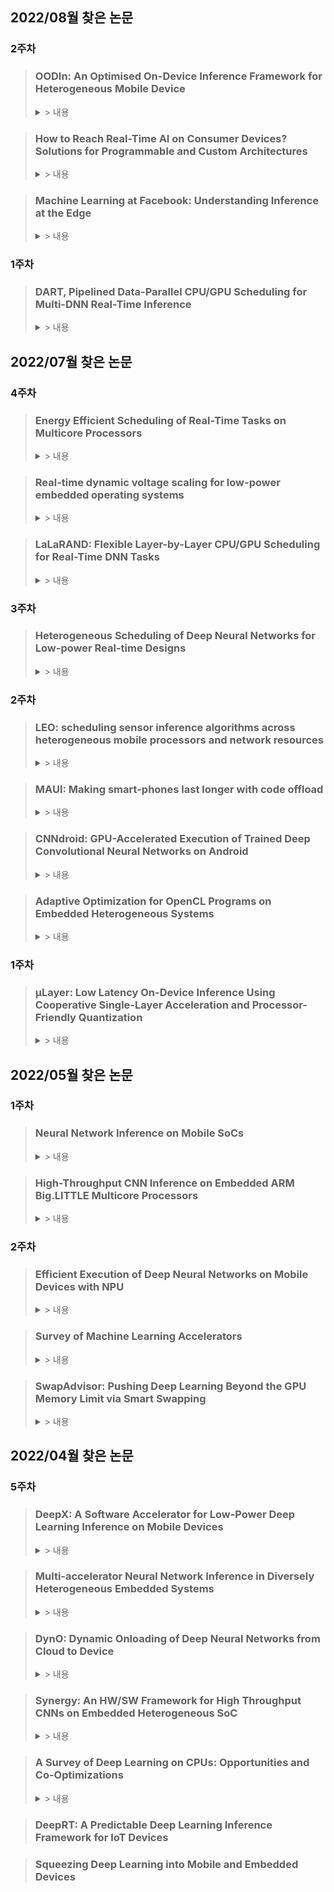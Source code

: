 ## 2022/08월 찾은 논문

### 2주차
> ### OODIn: An Optimised On-Device Inference Framework for Heterogeneous Mobile Device
> <details>
> <summary> > 내용 </summary>
> <div markdown='1'>
> 
>  * S. I. Venieris, I. Panopoulos and I. S. Venieris, "OODIn: An Optimised On-Device Inference Framework for Heterogeneous Mobile Devices," 2021 IEEE International Conference on Smart Computing (SMARTCOMP), 2021, pp. 1-8, doi: 10.1109/SMARTCOMP52413.2021.00021.
>  * Samsung Research UK에서 쓴 논문
>  * Optimization을 위해서 ϵ-constraint formulation 과 weighted sum method을 사용하였다고 함(Survey of multi-objective optimization methods for engineering논문)
>  * referencing:
>    * Marler, R. Timothy, and Jasbir S. Arora. "Survey of multi-objective optimization methods for engineering." Structural and multidisciplinary optimization 26.6 (2004): 369-395.
>    * C. -J. Wu et al., **"Machine Learning at Facebook: Understanding Inference at the Edge,"** 2019 IEEE International Symposium on High Performance Computer Architecture (HPCA), 2019, pp. 331-344, doi: 10.1109/HPCA.2019.00048.
>    * MARLER, R. Timothy; ARORA, Jasbir S. **Survey of multi-objective optimization methods for engineering.** Structural and multidisciplinary optimization, 2004, 26.6: 369-395.
>  * referenced by:
>    * VENIERIS, Stylianos I., et al. **How to reach real-time AI on consumer devices? Solutions for programmable and custom architectures.** In: 2021 IEEE 32nd International Conference on Application-specific Systems, Architectures and Processors (ASAP). IEEE, 2021. p. 93-100.
> </div>
> </details>

> ### How to Reach Real-Time AI on Consumer Devices? Solutions for Programmable and Custom Architectures
> <details>
> <summary> > 내용 </summary>
> <div markdown='1'>
> 
>  * VENIERIS, Stylianos I., et al. **How to reach real-time AI on consumer devices? Solutions for programmable and custom architectures.** In: 2021 IEEE 32nd International Conference on Application-specific Systems, Architectures and Processors (ASAP). IEEE, 2021. p. 93-100.
>  * OODIN저자가 쓴 논문, Consumer Device의 RT AI에 대한 Survey 성격의 논문
>  * 내용중 dynamic adaptation 이라는 단어를 쓰는데 이걸로 'dynamic adaptation'을 구글링 하니까 
>    * C. Hu, W. Bao, D. Wang and F. Liu, **"Dynamic Adaptive DNN Surgery for Inference Acceleration on the Edge,"** IEEE INFOCOM 2019 - IEEE Conference on Computer Communications, 2019, pp. 1423-1431, doi: 10.1109/INFOCOM.2019.8737614. 이런 논문이 나왔음
> </div>
> </details>

> ### Machine Learning at Facebook: Understanding Inference at the Edge
> <details>
> <summary> > 내용 </summary>
> <div markdown='1'>
> 
>  * C. -J. Wu et al., "Machine Learning at Facebook: Understanding Inference at the Edge," 2019 IEEE International Symposium on High Performance Computer Architecture (HPCA), 2019, pp. 331-344, doi: 10.1109/HPCA.2019.00048.
>  * 2.3 The performance difference between a mobile CPU and GPU/DSP is narrow
> </div>
> </details>


### 1주차
> ### DART, Pipelined Data-Parallel CPU/GPU Scheduling for Multi-DNN Real-Time Inference
> <details>
> <summary> > 내용 </summary>
> <div markdown='1'>
> 
>  * Y. Xiang and **H. Kim(Hyoseung Kim)**, "Pipelined Data-Parallel CPU/GPU Scheduling for Multi-DNN Real-Time Inference," 2019 IEEE Real-Time Systems Symposium (RTSS), 2019, pp. 392-405, doi: 10.1109/RTSS46320.2019.00042.
>  * LaLaRAND(이진규 교수님 연구실)논문에서 Base로 성능비교한 논문
>  * Caffe를 포함한 기존의 Framework는 priority에 기반한 스케줄링을 지원하지 않음
>  * Stage, Node, Worker 정의:
>    * Stage: 연속된 Layer들을 묶은 Layer들의 부분집합
>    * Node: DNN을 처리가능한 연산장치의 묶음(GPU는 혼자서 작업 못하므로 반드시 하나의 CPU노드를 함께 묶음)
>    * Worker: DNN Task의 스케줄링을 담당하는 쓰레드
>  * 각 Node별로 RT와 BE(Best Effort) worker 쓰레드가 존재
>  * 각 모델들에 대해서 Priority-Aware 한 상황
>  * Dynamic Programming을 이용해서 RT의 deadline을 충족하고, BE에 대해선 Throughput을 높이는 pipeline을 design
> </div>
> </details>

## 2022/07월 찾은 논문
### 4주차
> ### Energy Efficient Scheduling of Real-Time Tasks on Multicore Processors
> <details>
> <summary> > 내용 </summary>
> <div markdown='1'>
> 
>  * E. Seo, J. Jeong, S. Park and J. Lee, "Energy Efficient Scheduling of Real-Time Tasks on Multicore Processors," in IEEE Transactions on Parallel and Distributed Systems, vol. 19, no. 11, pp. 1540-1552, Nov. 2008, doi: 10.1109/TPDS.2008.104.
>  * 
> </div>
> </details>

> ### Real-time dynamic voltage scaling for low-power embedded operating systems
> <details>
> <summary> > 내용 </summary>
> <div markdown='1'>
> 
>  * Padmanabhan Pillai and Kang G. Shin. 2001. Real-time dynamic voltage scaling for low-power embedded operating systems. In Proceedings of the eighteenth ACM symposium on Operating systems principles (SOSP '01). Association for Computing Machinery, New York, NY, USA, 89–102. https://doi.org/10.1145/502034.502044
>  * 
> </div>
> </details>

> ### LaLaRAND: Flexible Layer-by-Layer CPU/GPU Scheduling for Real-Time DNN Tasks
> <details>
> <summary> > 내용 </summary>
> <div markdown='1'>
> 
>  * W. Kang, K. Lee, J. Lee, I. Shin and H. S. Chwa, "LaLaRAND: Flexible Layer-by-Layer CPU/GPU Scheduling for Real-Time DNN Tasks," 2021 IEEE Real-Time Systems Symposium (RTSS), 2021, pp. 329-341, doi: 10.1109/RTSS52674.2021.00038.
>  * 
> </div>
> </details>
> 

### 3주차
> ### Heterogeneous Scheduling of Deep Neural Networks for Low-power Real-time Designs
> <details>
> <summary> > 내용 </summary>
> <div markdown='1'>
> 
>  * PColin Shea and Tinoosh Mohsenin. 2019. Heterogeneous Scheduling of Deep Neural Networks for Low-power Real-time Designs. J. Emerg. Technol. Comput. Syst. 15, 4, Article 36 (October 2019), 31 pages. https://doi.org/10.1145/3358699
>  * 연구 방향이 schedulig으로 정해졌으므로 'scheudule' 키워드를 추가하여 다시 검색: heterogeneous scheduling of deep learing
>  * Contents:
>    * 이기종 시스템에서의 성능측정에 관한 메트릭 모델을 제시(we describe and implement a domain-specific metric model for optimizing task deployment on differing platforms, hardware and software)
> </div>
> </details>

### 2주차
> ### LEO: scheduling sensor inference algorithms across heterogeneous mobile processors and network resources
> <details>
> <summary> > 내용 </summary>
> <div markdown='1'>
> 
>  * Petko Georgiev, Nicholas D. Lane, Kiran K. Rachuri, and Cecilia Mascolo. 2016. LEO: scheduling sensor inference algorithms across heterogeneous mobile processors and network resources. In Proceedings of the 22nd Annual International Conference on Mobile Computing and Networking (MobiCom '16). Association for Computing Machinery, New York, NY, USA, 320–333. https://doi.org/10.1145/2973750.2973777
>  * µLayer에서 인용한 논문
>  * Contents:
>    * Sensor앱들의 CPU/GPU/DSP/Cloud로 작업을 나눠 수행하게 하는 scheduling 기능 제공
>    * **Energy 소모를 줄이는데 중점**(성능이나 정확도는 최대한 유지하면서)
>    * 구조:
>      * 실험환경에서 DSP의 성능이 CPU보다 떨어지지만 에너지 소모량이 훨씬 적음(1/10수
>      * JAVA레벨의 라이브러리 제공, 모든 센셍 앱들은 반드시 이걸 사용해서 Sensor 장치에 접근한다고 가정 - prototype앱까지 직접 제작함
>      * Solver는 DSP에 서비스로 돌아감(DSP 쓰레드중 하나 점유, DSP DDK로 구현)
>      * 유전 알고리즘 사용(memetic algorithms: 미미틱 알고리즘)
>    * 비교군: LEO vs Delay Tolearant LEO vs DSP + Cloud vs CPU + Cloud vs 작업량이 많은 task부터 DSP우선분배(greedy) vs MAUI-DSP
>      * 실혐결과: Delay Tolerant 방식일 때 에너지 소모가 가장 적었음
> </div>
> </details>

> ### MAUI:  Making  smart-phones last longer with code offload
> <details>
> <summary> > 내용 </summary>
> <div markdown='1'>
> 
>  * Eduardo Cuervo, Aruna Balasubramanian, Dae-ki Cho, Alec Wolman, Stefan Saroiu, Ranveer Chandra, and Paramvir Bahl. 2010. MAUI: making smartphones last longer with code offload. In Proceedings of the 8th international conference on Mobile systems, applications, and services (MobiSys '10). Association for Computing Machinery, New York, NY, USA, 49–62. https://doi.org/10.1145/1814433.1814441
>  * LEO에서 인용한 논문
>  * Contents:
>    * 에너지 소모측면에서 효율성을 최대화 시키는 offloading 방식 제시
>    * .Net 으로 앱 제작, 중간코드 형태이기 때문에 platform(ARM/x86)이 달라도 실행이 가능
> </div>
> </details>
> 

> ### CNNdroid: GPU-Accelerated Execution of Trained Deep Convolutional Neural Networks on Android
> <details>
> <summary> > 내용 </summary>
> <div markdown='1'>
> 
>  * Seyyed Salar Latifi Oskouei, Hossein Golestani, Matin Hashemi, and Soheil Ghiasi. 2016. CNNdroid: GPU-Accelerated Execution of Trained Deep Convolutional Neural Networks on Android. In Proceedings of the 24th ACM international conference on Multimedia (MM '16). Association for Computing Machinery, New York, NY, USA, 1201–1205. https://doi.org/10.1145/2964284.2973801
>  * µLayer에서 인용한 논문
>  * Contents:
>    * CNNDroid는 GPU 사용이 가능한 CNN library(Android 병철처리용 RenderScript 프레임워크로 구현)
>    * 이미 만들어진 모델들에 대해서 CNNDroid에서 인식할 수 있는 모델로 변환
>    * 
> </div>
> </details>

> ### Adaptive Optimization for OpenCL Programs on Embedded Heterogeneous Systems
> <details>
> <summary> > 내용 </summary>
> <div markdown='1'>
> 
>  * Ben Taylor, Vicent Sanz Marco, and Zheng Wang. 2017. Adaptive optimization for OpenCL programs on embedded heterogeneous systems. In Proceedings of the 18th ACM SIGPLAN/SIGBED Conference on Languages, Compilers, and Tools for Embedded Systems (LCTES 2017). Association for Computing Machinery, New York, NY, USA, 11–20. https://doi.org/10.1145/3078633.3081040
>  * CNNDroid를 인용한 논문
>  * Contents:
> </div>
> </details>

### 1주차
> ### µLayer: Low Latency On-Device Inference Using Cooperative Single-Layer Acceleration and Processor-Friendly Quantization
> <details>
> <summary> > 내용 </summary>
> <div markdown='1'>
> 
>  * Youngsok Kim, Joonsung Kim, Dongju Chae, Daehyun Kim, and Jangwoo Kim. 2019. ΜLayer: Low Latency On-Device Inference Using Cooperative Single-Layer Acceleration and Processor-Friendly Quantization. In Proceedings of the Fourteenth EuroSys Conference 2019 (EuroSys '19). Association for Computing Machinery, New York, NY, USA, Article 45, 1–15. https://doi.org/10.1145/3302424.3303950
>  * Contents:
>    * CPU, GPU를 둘다 사용하는 NN 모델 제시
>    * 1. **이미지 channel 단위로 분리**, 각 채널별로 CPU, GPU로 작업을 분배함
>    * 2. 각 processor에서 잘 수행할 수 있는 모델로 quantizaiton 수행(CPU: int8, GPU: fp16)
>    * 3. inception 모듈을 두고 여러 size로 필터링해서 각기 다른 사이크로 conv된 결과물들을 concat하는 방식의 경우 앞선 1, 2와 시너지효과를 발휘 할 수 있음
>  * References:
>    * CNNdroid - GPU
>    * DeepSense - GPU
>    * DeepMon - GPU + inter-frame similarity
>    * RSTensorFlow - RenderScript
>    * DeepEar - DSP
>    * MCDNN - device/cloud
>    * **LEO - multiple run CPU/GPU/DSP**
>    * DeepX - splits NN layers + distribute to hetero
>    * Device Placement Optimization with Rein-forcement Learning, Hierarchical Planning for Device Placement - optimization layer- processor placement
> </div>
> </details>




## 2022/05월 찾은 논문
### 1주차
> ### Neural Network Inference on Mobile SoCs
> <details>
> <summary> > 내용 </summary>
> <div markdown='1'>
> 
>  * Published in: IEEE Design & Test ( Volume: 37, Issue: 5, Oct. 2020)
>  * Author: **Siqi Wang**, Anuj Pathania, Tulika Mitra
>  * Contents:
>    * Mobile 환경에서 이기종 프로세서별 딥러닝 성능의 정량적 측정과 파워/성능간의 관계에 대한 이해를 제시
>    * energy-efficiency improvement is limited for the Small cluster for some networks: Exynos 5422과 Kirin 970을 비교하며 28nm에서 10nm로 공정이 개선되고, Clock Cycle도 높아졌으며, 대역폭 향상도 4.4배와 2.6배 향상되었다고 하고 있다. **하지만 Small Cluster인 A53의 경우, 전력소모량도 2배가량 증가하여 실질적인 효율성은 개선이 크지 않음을 보인다고 함**
>    * **Kirin 970의 경우 GPU의 전력/성능비가 특히 뛰어나기 때문에 power-efficient한 Small Cluster보다 너 나은 에너지 효율성을 보였다고 함**
> </div>
> </details>

> ### High-Throughput CNN Inference on Embedded ARM Big.LITTLE Multicore Processors
> <details>
> <summary> > 내용 </summary>
> <div markdown='1'>
> 
>  * Published in: IEEE TRANSACTIONS ON COMPUTER-AIDED DESIGN OF INTEGRATED CIRCUITS AND SYSTEMS, VOL. 39, NO. 10, OCTOBER 2020
>  * Author: **Siqi Wang**, Gayathri Ananthanarayanan, Yifan Zeng, Neeraj Goel, Anuj Pathania, Tulika Mitra
>  * Contents:
>    * 딥러닝 layer를 big.LITTLE cluster단위로 실행시키는 프레임워크 제시(Layer의 병렬처리 단위를 각 Cluster로 제한함), 이전 최대 대역폭 대비 39%개선
>    * Layer Descriptor만으로 Configuration에 따른 성능을 예측
>    * AlexNet과 같은 Memory Intensive한 모델의 경우, 메모리의 전력소모를 통제할 수 없었기 때문에 Small Cluster의 에너지 효율성이 예상보다 낮게 측정됨
>    * **default stategy로 big.LITTLE코어를 혼합해서 제공할 경우 big코어만 단일로 제공하는 경우보다 성능이 떨어짐(클러스터간 Communication overhead 때문이라고 함)**
> </div>
> </details>

### 2주차
> ### Efficient Execution of Deep Neural Networks on Mobile Devices with NPU
> <details>
> <summary> > 내용 </summary>
> <div markdown='1'>
> 
> * Published in: ACM IPSN '21(Proceedings of the 20th International Conference on Information Processing in Sensor Networks)
> * Author: Tianxiang Tan, Guoong Cao, The Pennsylvania State University
> * Contents:
>   * Compared to CPU, **NPU can run DNN models much faster, but with lower accuracy**
>   * The challenge is to determine which part of the DNN model should be run on CPU and which part to be run on NPU.
>   * goal: Max-accuracy & Min-Time
>   * we propose heuristic & a Machine Learning based Model Partition(MLMP)
>   * The most significant **limitation of NPU is the precision of the floating-point numbers. NPU uses 16 bits or 8 bits to represent the floating-point numbers instead of 32 bits in CPU.** As a result, it runs DNN models much faster but less accurate compared to CPU, and it is a challenge to improve the accuracy of running DNN models on NPU. 
>   * Fig 1.을 보면 VocNet과 YOLO실행시,NPU의 정확도가 CPU보다 많이 떨어짐을 알 수 있음
>   * NPU의 정확도 손실은 fp16 연산만을 지원하는 특성 때문에 연산시 over/underflow이 발생하는것이 원인이라고 하고 있음
> </div>
> </details>

> ### Survey of Machine Learning Accelerators
> <details>
> <summary> > 내용 </summary>
> <div markdown='1'>
> 
> * Published in: 2020 IEEE High Performance Extreme Computing Conference (HPEC)
> * Author: Albert Reuther; Peter Michaleas; Michael Jones; Vijay Gadepally; Siddharth Samsi; Jeremy Kepner
> * Contents: 
>   * NPU의 수치정밀도는 딥러닝 연산의 정확도에 영향을 미침, **수치정확도가 높은 부동소수점 연산으로는 주로 학습을 시키고, 정수연산으로는 추론을 시켰는데** 이때 제한적이고 낮은 수치정밀도를 가지는 int4, int2(논문작성 당시 int8까지 나왔던듯)연산으로 추론을 수행함
>   * Fig.2를 봐도 **Embedded용 ML프로세서에서는 대부분 int 연산을 수행, 부동소수점 연산을 지원하는 프로세서는 보이지 않음**
> </div>
> </details>
>

> ### SwapAdvisor: Pushing Deep Learning Beyond the GPU Memory Limit via Smart Swapping
> <details>
> <summary> > 내용 </summary>
> <div markdown='1'>
>
>  * ASPLOS '20: Proceedings of the Twenty-Fifth International Conference on Architectural Support for Programming
>  * Authors: Chien-Chin Huang, Gu Jin, Jinyang Li
>  * DNN에서 GPU 메모리의 한계로 GPU-CPU간의 Memory Swap이 자주 발생, Dataflow그래프를 기반으로 operation을 예측할 수 있으니 메모리가 모자라는 상황이 나오기 전에 optimal하게 미리 GPU to CPU로 swap을 수행
>  * swap planing은 가능한 operation schedule, Memory Allocation 방식을 기준으로 GA수행, 최적의 swap plan을 DNN framework로 전달해서 최적의 swap이 발생하도록 함
> </div>
> </details>
>

## 2022/04월 찾은 논문
### 5주차
> ### DeepX: A Software Accelerator for Low-Power Deep Learning Inference on Mobile Devices
> <details>
> <summary> > 내용 </summary>
> <div markdown='1'>
>
> * 2016 15th ACM/IEEE International Conference on Information Processing in Sensor Networks (IPSN)
> * Nicholas D. Lane‡, Sourav Bhattacharya‡, Petko Georgiev†, Claudio Forlivesi‡, Lei Jiao‡, Lorena Qendro∗, and Fahim Kawsar‡
> * ‡Bell Labs, †University of Cambridge, ∗University of Bologna
> * Content:
>   * **하나의 DNN 모델을 여러개의 unit-block으로 분리, 이기종 프로세서에 나눠서 실행(decompose monolitic DNN model into unit-blocks, executed by heterogenouse local device processors)**
>   * 리소스 스케일링을 통해 각 unit-block이 생성하는 오버헤드를 형상화
>   * 아래 2종류의 기법을 제시:
>      * Runtime Layer Compression(RLC): 추론시점에 모델압축을 수행, 메모리/컴퓨팅/전력 소모를 런타임 시에 제어 할 수 있도록 함
>      * Deep Architecture Decomposition(DAD): unit-block들을 분석하고 decomposition plan을 통해 여러 프로세서들에 할당하는 역할
>        * 정수계획법(ILP, Mixed IPL)등을 써서 해결
> * Citation:
>    * Squeezing Deep Learning into Mobile and Embedded Devices #Squeezing-Deep-Learning-into-Mobile-and-Embedded-Devices)(Nicholas D. Lane, IEEE Pervasive Computing ( Volume: 16, Issue: 3, 2017))
> </div>
> </details>

> ### Multi-accelerator Neural Network Inference in Diversely Heterogeneous Embedded Systems
> <details>
> <summary> > 내용 </summary>
> <div markdown='1'>
>
> * 2021 IEEE/ACM Redefining Scalability for Diversely Heterogeneous Architectures Workshop (RSDHA)
> * Ismet Dagli, Mehmet E. Belviranli
> * Colorado School of Mines
> * Content:
>   * NN Inference 작업을 layer단위로 쪼개어 분산시켜 이기종 시스템에서 작업 수행(We explore the execution of various NNI workloads on a heterogeneous system by partitioning the layers among several accelerators)
>   * worklaod는 layer단위로 Processing Element(PE)에 할당되어 Energy/Performance Trade-off(EPT)성능을 극대화 하도록 수행(Each layer will be assigned to PEs based on their capabilities of performing better for a target EPT)
>   * CNN을 대상으로 GPU, Deep Learning Accelerator(DLA) colaboration 실험 수행
>   * **Multi-Accelerator Execution환경에서, Multi Accelerator Execution Gain(MAEG)이라는 측정방식(메트릭) 제시**
>     * MAE환경에서 Execution flow가 한 Accelerator에서 다른 Accelerator로 바뀔때(Transition point)의 trade-off를 조사
>     * DLA를 많이 사용할 수록, Lower Energy, Longer Execution Time이 소모됨 -> but, DLA를 증가시킬 수록 Fewer Energy, Lesser Time이 소모되는 구간이 있음
>     * Layer의 후반으로 갈수록 Kernel(필터)의 크기가 작아져 DLA의 EPT trade-off 성능이 좋아짐(GPU는 bigger buffer, kernel, parallelism 에 더 효과적
>     * Energy와 Execution Time에 기반하여 heterogenouse system에 trade-off가 있음을 실험을 통해 증명했고, 이 측정수단으로써 MAEG라는 측정방식을 제시
>   * Citation:
> </div>
> </details>

> ### DynO: Dynamic Onloading of Deep Neural Networks from Cloud to Device
> <details>
> <summary> > 내용 </summary>
> <div markdown='1'>
>
> * ACM Transactions on Embedded Computing Systems Accepted on January 2022
> * Mario Almeida, STEFANOS LASKARIDIS, STYLIANOS I. VENIERIS, ILIAS LEONTIADIS, NICHOLAS D. LANE
> * Samsung AI Center, Cambridge & University of Cambridge, UK
> * Content:
>   * Cloud(Server)와 Device(Client) 둘을 모두 활용하는 방식을 통해 off-loading에 의존했을 경우에 발생하는 문제인 operating cost나 privacy문제, latency에 관한 문제를 해결하고자 한다
>   * 최근 대두되는 DL Processing chip을 활용하여, **클라우드와 디바이스의 성능 시너지를 만들어내는 on-loading 방식을 제시**
>   * we allow **server-based CNN applications to push as much computation as possible onto the embedded devices** in order to
exploit their growing computational power. Under this paradigm, the goal is to minimize the remote-end usage, and hence cost, while still meeting the application’s service-level objectives (SLOs).
>   * DynO online scheduler가 연산을 쪼개고(partitioning), on/off loading을 수행하도록 함
>   * computation split 마다 요구하는 precision이나 packing 수준이 다른데, 이를 모니터링하고, 수준에 맞는곳에 연산을 할당
> * Related work:
>   * Neurosurgeon: Collaborative Intelligence Between the Cloud and Mobile Edge. International Conference on Architectural Support for Programming Languages and Operating Systems (ASPLOS) (2017), 615ś629
>     * 오프로딩 관련, Device에서 Server로 offloading 할 CNN의 split point를 선택하는 framework
>   * Chuang Hu, Wei Bao, Dan Wang, and Fengming Liu. 2019. Dynamic Adaptive DNN Surgery for Inference Acceleration on the Edge. Proceedings - IEEE INFOCOM (2019), 1423ś1431.
>     * 서버의 레이턴시, 대역폭을 고려한 스케줄링 기법 제시
>   * Hongshan Li, Chenghao Hu, Jingyan Jiang, Zhi Wang, Yonggang Wen, and Wenwu Zhu. 2019. JALAD: Joint Accuracy-And Latency Aware Deep Structure Decoupling for Edge-Cloud Execution. In International Conference on Parallel and Distributed Systems (ICPADS). 671ś678.
>     * 오프로딩시 고려해야 할 레이턴시-정확도 trade off에 대해 언급>
> </div>
> </details>

> ### Synergy: An HW/SW Framework for High Throughput CNNs on Embedded Heterogeneous SoC
> <details>
> <summary> > 내용 </summary>
> <div markdown='1'>
>
> * ACM Transactions on Embedded Computing SystemsVolume 18Issue 2March 2019
> * GUANWEN ZHONG, AKSHAT DUBEY, CHENG TAN, and TULIKA MITRA
> * National University of Singapore
> * Content:
>   * 이기종 Platform을 지원하는 CNN framework 제시
>   * Xilinx Zynq FPGA와 ARM NEON을 모두 활용하여 latency와 throughput 둘다 개선
>   * FPGA, PE 종류 상관없이 cluster를 구성하고, 여기에 Job queue를 부여, Cluster별로 balace가 조절되도록 함
>   * **Work-stealing 이라는 기법을 사용해서 Cluster간 workload를 balancing 함**
>   * 각 클러스터 안에서는 multi-thread를 활용하여 FPGA, PE를 병렬적으로 활용하는것으로 보임
>   * mult-thread를 이용해서 각 PE가 다른레이어, 다른 프레임 작업을 수행하도록 함
> * Related work:
>   * Network-Independent한 상황에서의 Embedded Deep Infernece에 적용되는 기법: Accelerator 전용의 가속기 + 컴파일러 활용, 모델 축소
> </div>
> </details>

> ### A Survey of Deep Learning on CPUs: Opportunities and Co-Optimizations
> <details>
> <summary> > 내용 </summary>
> <div markdown='1'>
>
>  * IEEE Transactions on Neural Networks and Learning Systems ( Early Access ) 21 April 2021 
>  * Sparsh Mittal , Senior Member, IEEE, Poonam Rajput, and Sreenivas Subramoney, Senior Member, IEEE
>  * Contents:
>    * DL Accelerator가 많이 대두 되고 있지만 항상 optimal한 것은 아니며 오히려 standardization, availablitiy, portability등을 고려 했을때 여전히 가장 widely used되는 processor라고 소개 -> Embedded(on-device관련된 부분만 선별적으로 확인)
>    * Mobile에서 CPU가 GPU보다 비슷하거나 더 좋은 performance를 내는 경우가 있음
>    * large data transfer and network setup overhead(FPGA의 느린 clock speed / GPU, TPU는 대역폭이 넓지만 latency때문에 RT inference에 적합하지 않음)
>    * **low batch size일 경우 CPU만이 least, comparable latency를 제공**
>    * mid-range model로 갈 수록 GPU/CPU의 성능차가 적음
>    * CPU/GPU간의 낮은 memory bandwidth가 장애물이 됨
>    * CPU기반의 DL 최적화와 DL위한 CPU 최적화를 다룸
>  * Related work:
>    * A survey of CPU-GPU heterogeneous computing techniques,” ACM Comput. Surv., vol. 47, no. 4, pp. 69:1–69:35, 2015.
> </div>
> </details>
  
> ### DeepRT: A Predictable Deep Learning Inference Framework for IoT Devices

> ### Squeezing Deep Learning into Mobile and Embedded Devices

